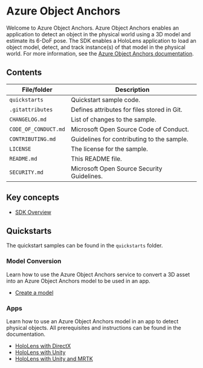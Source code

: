 # Azure Object Anchors

Welcome to Azure Object Anchors. Azure Object Anchors enables an application to detect an object in the physical world using a 3D model and estimate its 6-DoF pose. The SDK enables a HoloLens application to load an object model, detect, and track instance(s) of that model in the physical world. For more information, see the [Azure Object Anchors documentation](https://docs.microsoft.com/azure/object-anchors).

## Contents

| File/folder          | Description                                 |
|-------------------   |---------------------------------------------|
| `quickstarts`        | Quickstart sample code.                     |
| `.gitattributes`     | Defines attributes for files stored in Git. |
| `CHANGELOG.md`       | List of changes to the sample.              |
| `CODE_OF_CONDUCT.md` | Microsoft Open Source Code of Conduct.      |
| `CONTRIBUTING.md`    | Guidelines for contributing to the sample.  |
| `LICENSE`            | The license for the sample.                 |
| `README.md`          | This README file.                           |
| `SECURITY.md`        | Microsoft Open Source Security Guidelines.  |

## Key concepts

* [SDK Overview](https://docs.microsoft.com/azure/object-anchors/concepts/sdk-overview)

## Quickstarts

The quickstart samples can be found in the `quickstarts` folder.

### Model Conversion

Learn how to use the Azure Object Anchors service to convert a 3D asset into an Azure Object Anchors model to be used in an app.

* [Create a model](https://docs.microsoft.com/azure/object-anchors/quickstarts/get-started-model-ingestion)

### Apps

Learn how to use an Azure Object Anchors model in an app to detect physical objects. All prerequisites and instructions can be found in the documentation.

* [HoloLens with DirectX](https://docs.microsoft.com/azure/object-anchors/quickstarts/get-started-hololens-directx)
* [HoloLens with Unity](https://docs.microsoft.com/azure/object-anchors/quickstarts/get-started-unity-hololens)
* [HoloLens with Unity and MRTK](https://docs.microsoft.com/azure/object-anchors/quickstarts/get-started-unity-hololens-mrtk)
